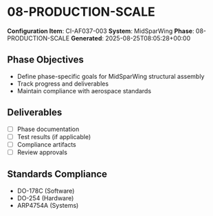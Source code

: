 # 08-PRODUCTION-SCALE

**Configuration Item**: CI-AF037-003
**System**: MidSparWing
**Phase**: 08-PRODUCTION-SCALE
**Generated**: 2025-08-25T08:05:28+00:00

## Phase Objectives
- Define phase-specific goals for MidSparWing structural assembly
- Track progress and deliverables
- Maintain compliance with aerospace standards

## Deliverables
- [ ] Phase documentation
- [ ] Test results (if applicable)
- [ ] Compliance artifacts
- [ ] Review approvals

## Standards Compliance
- DO-178C (Software)
- DO-254 (Hardware)
- ARP4754A (Systems)

